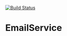 [![Build Status](https://app.bitrise.io/app/b7fd4da71deb1e29/status.svg?token=jCgYmEd7LeZL1XeUU60cHA&branch=master)](https://app.bitrise.io/app/b7fd4da71deb1e29)
# EmailService